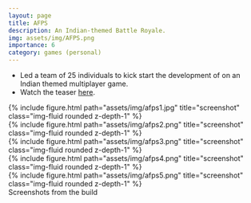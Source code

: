 ```yaml
---
layout: page
title: AFPS
description: An Indian-themed Battle Royale.
img: assets/img/AFPS.png
importance: 6
category: games (personal)
---
```

* Led a team of 25 individuals to kick start the development of on an Indian themed multiplayer game.
* Watch the teaser [here](https://youtu.be/pLk2W575Z78).

<div class="row">
    <div class="col-sm mt-3 mt-md-0">
        {% include figure.html path="assets/img/afps1.jpg" title="screenshot" class="img-fluid rounded z-depth-1" %}
    </div>
    <div class="col-sm mt-3 mt-md-0">
        {% include figure.html path="assets/img/afps2.png" title="screenshot" class="img-fluid rounded z-depth-1" %}
    </div>
</div>

<div class="row">
    <div class="col-sm mt-3 mt-md-0">
        {% include figure.html path="assets/img/afps3.png" title="screenshot" class="img-fluid rounded z-depth-1" %}
    </div>
    <div class="col-sm mt-3 mt-md-0">
        {% include figure.html path="assets/img/afps4.png" title="screenshot" class="img-fluid rounded z-depth-1" %}
    </div>
    <div class="col-sm mt-3 mt-md-0">
        {% include figure.html path="assets/img/afps5.png" title="screenshot" class="img-fluid rounded z-depth-1" %}
    </div>
</div>

<div class="caption">
    Screenshots from the build
</div>